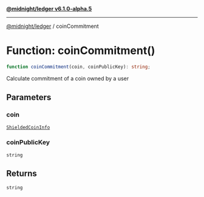 [**@midnight/ledger v6.1.0-alpha.5**](../README.md)

***

[@midnight/ledger](../globals.md) / coinCommitment

# Function: coinCommitment()

```ts
function coinCommitment(coin, coinPublicKey): string;
```

Calculate commitment of a coin owned by a user

## Parameters

### coin

[`ShieldedCoinInfo`](../type-aliases/ShieldedCoinInfo.md)

### coinPublicKey

`string`

## Returns

`string`
